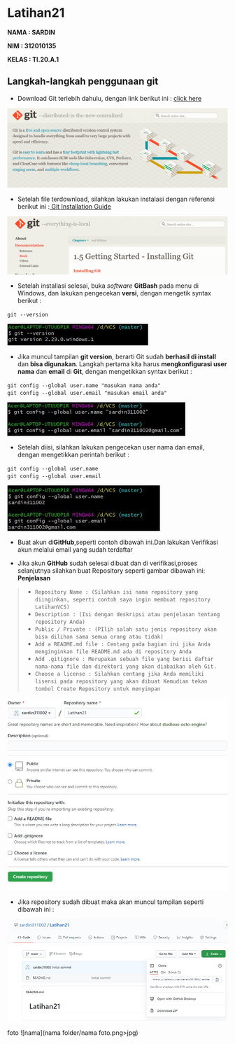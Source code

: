 # Latihan21
**NAMA : SARDIN** <br>

**NIM : 312010135** <br>

**KELAS : TI.20.A.1** <br>

## Langkah-langkah penggunaan git

* Download Git terlebih dahulu, dengan link berikut ini : [click here](https://git-scm.com) <br>

![GitScm](ss/gitscm.png)

* Setelah file terdownload, silahkan lakukan instalasi dengan referensi berikut ini :[ Git Installation Guide](https://https://git-scm.com/book/en/v2/Getting-Started-Installing-Git) <br>

![installing](ss/installing.png)

* Setelah installasi selesai, buka *software* **GitBash** pada menu di Windows, dan lakukan pengecekan **versi**, dengan mengetik syntax berikut : <br>

`git --version`

![version](ss/version.jpg)

* Jika muncul tampilan **git version**, berarti Git sudah **berhasil di install** dan **bisa digunakan**. Langkah pertama kita harus **mengkonfigurasi user nama** dan **email** di **Git**, dengan mengetikkan syntax berikut : <br>

`git config --global user.name "masukan nama anda"` <br>
`git config --global user.email "masukan email anda"` <br>

![gitconfig](ss/gituser.jpg)

* Setelah diisi, silahkan lakukan pengecekan user nama dan email, dengan mengetikkan perintah berikut : <br>

`git config --global user.name` <br>
`git config --global user.email` <br>

![gitconfig1](ss/username.jpg)

* Buat akun di**GitHub**,seperti contoh dibawah ini.Dan lakukan Verifikasi akun melalui email yang sudah terdaftar <br>

* Jika akun **GitHub** sudah selesai dibuat dan di verifikasi,proses selanjutnya silahkan buat Repository seperti gambar dibawah ini: **Penjelasan** <br>

> * `Repository Name : (Silahkan isi nama repository yang diinginkan, seperti contoh saya ingin membuat repository LatihanVCS)` <br>
> * `Description : (Isi dengan deskripsi atau penjelasan tentang repository Anda)` <br>
> * `Public / Private : (PIlih salah satu jenis repository akan bisa dilihan sama semua orang atau tidak)` <br>
> * `Add a README.md file : Centang pada bagian ini jika Anda menginginkan file README.md ada di repository Anda` <br>
> * `Add .gitignore : Merupakan sebuah file yang berisi daftar nama-nama file dan direktori yang akan diabaikan oleh Git.` <br>
> * `Choose a license : Silahkan centang jika Anda memiliki lisensi pada repository yang akan dibuat Kemudian tekan tombol Create Repository untuk menyimpan` <br>

![hasil repositori yang di buat](ss/namaR.jpg)

* Jika repository sudah dibuat maka akan muncul tampilan seperti dibawah ini :

![repositori](ss/hasilR.jpg)



foto ![nama](nama folder/nama foto.png>jpg)